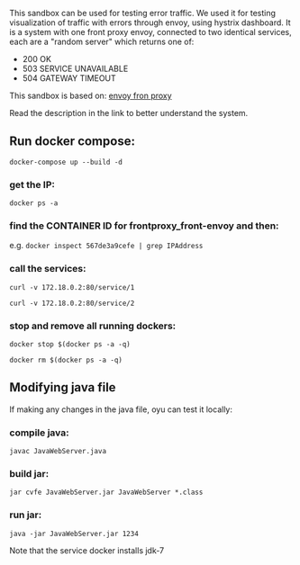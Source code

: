 This sandbox can be used for testing error traffic. We used it for testing visualization of traffic with errors through envoy, 
using hystrix dashboard.
It is a system with one front proxy envoy, connected to two identical services, each are a "random server" which returns one of:
* 200 OK
* 503 SERVICE UNAVAILABLE
* 504 GATEWAY TIMEOUT

This sandbox is based on:
[envoy fron proxy](https://www.envoyproxy.io/docs/envoy/latest/install/sandboxes/front_proxy)

Read the description in the link to better understand the system.


## Run docker compose:

`docker-compose up --build -d`

### get the IP:

`docker ps -a`

### find the CONTAINER ID for frontproxy_front-envoy and then:

e.g. `docker inspect 567de3a9cefe | grep IPAddress`

### call the services:

`curl -v 172.18.0.2:80/service/1`

`curl -v 172.18.0.2:80/service/2`


### stop and remove all running dockers:

`docker stop $(docker ps -a -q)`

`docker rm $(docker ps -a -q)`

## Modifying java file
If making any changes in the java file, oyu can test it locally:

### compile java:
`javac JavaWebServer.java`

### build jar:
`jar cvfe JavaWebServer.jar JavaWebServer *.class`

### run jar:
`java -jar JavaWebServer.jar 1234`

Note that the service docker installs jdk-7
